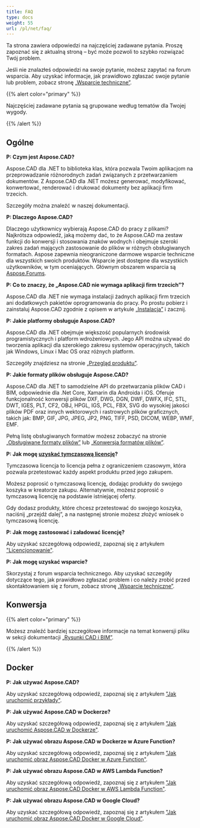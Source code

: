```yaml
---
title: FAQ
type: docs
weight: 55
url: /pl/net/faq/
---
```


Ta strona zawiera odpowiedzi na najczęściej zadawane pytania. Proszę zapoznać się z aktualną stroną – być może pozwoli to szybko rozwiązać Twój problem.

Jeśli nie znalazłeś odpowiedzi na swoje pytanie, możesz zapytać na forum wsparcia. Aby uzyskać informacje, jak prawidłowo zgłaszać swoje pytanie lub problem, zobacz stronę [„Wsparcie techniczne”](/pl/cad/net/technical-support).

{{% alert color="primary" %}} 

Najczęściej zadawane pytania są grupowane według tematów dla Twojej wygody.

{{% /alert %}}

## **Ogólne**
**P: Czym jest Aspose.CAD?**

Aspose.CAD dla .NET to biblioteka klas, która pozwala Twoim aplikacjom na przeprowadzanie różnorodnych zadań związanych z przetwarzaniem dokumentów. Z Aspose.CAD dla .NET możesz generować, modyfikować, konwertować, renderować i drukować dokumenty bez aplikacji firm trzecich.

Szczegóły można znaleźć w naszej dokumentacji.

**P: Dlaczego Aspose.CAD?**

Dlaczego użytkownicy wybierają Aspose.CAD do pracy z plikami?
Najkrótsza odpowiedź, jaką możemy dać, to że Aspose.CAD ma zestaw funkcji do konwersji i stosowania znaków wodnych i obejmuje szeroki zakres zadań mających zastosowanie do plików w różnych obsługiwanych formatach.
Aspose zapewnia nieograniczone darmowe wsparcie techniczne dla wszystkich swoich produktów.
Wsparcie jest dostępne dla wszystkich użytkowników, w tym oceniających. Głównym obszarem wsparcia są [Aspose.Forums](https://forum.aspose.com/c/cad/19).

**P: Co to znaczy, że „Aspose.CAD nie wymaga aplikacji firm trzecich”?**

Aspose.CAD dla .NET nie wymaga instalacji żadnych aplikacji firm trzecich ani dodatkowych pakietów oprogramowania do pracy. Po prostu pobierz i zainstaluj Aspose.CAD zgodnie z opisem w artykule [„Instalacja”](/pl/cad/net/installation/) i zacznij.

**P: Jakie platformy obsługuje Aspose.CAD?**

Aspose.CAD dla .NET obejmuje większość popularnych środowisk programistycznych i platform wdrożeniowych. Jego API można używać do tworzenia aplikacji dla szerokiego zakresu systemów operacyjnych, takich jak Windows, Linux i Mac OS oraz różnych platform.

Szczegóły znajdziesz na stronie [„Przegląd produktu”](/pl/cad/net/product-overview/).

**P: Jakie formaty plików obsługuje Aspose.CAD?**

Aspose.CAD dla .NET to samodzielne API do przetwarzania plików CAD i BIM, odpowiednie dla .Net Core, Xamarin dla Androida i iOS. 
Oferuje funkcjonalność konwersji plików DXF, DWG, DGN, DWF, DWFX, IFC, STL, DWT, IGES, PLT, CF2, OBJ, HPGL, IGS, PCL, FBX, SVG do wysokiej jakości plików PDF oraz innych wektorowych i rastrowych plików graficznych, takich jak: BMP, GIF, JPG, JPEG, JP2, PNG, TIFF, PSD, DICOM, WEBP, WMF, EMF. 

Pełną listę obsługiwanych formatów możesz zobaczyć na stronie [„Obsługiwane formaty plików”](/pl/cad/net/supported-file-formats/) lub [„Konwersja formatów plików”](/pl/cad/net/converting-file-formats/).

**P: Jak mogę [uzyskać tymczasową licencję](https://purchase.aspose.com/temporary-license/)?**

Tymczasowa licencja to licencja pełna z ograniczeniem czasowym, która pozwala przetestować każdy aspekt produktu przed jego zakupem.

Możesz poprosić o tymczasową licencję, dodając produkty do swojego koszyka w kreatorze zakupu. Alternatywnie, możesz poprosić o tymczasową licencję na podstawie istniejącej oferty.

Gdy dodasz produkty, które chcesz przetestować do swojego koszyka, naciśnij „przejdź dalej”, a na następnej stronie możesz złożyć wniosek o tymczasową licencję.

**P: Jak mogę zastosować i załadować licencję?**

Aby uzyskać szczegółową odpowiedź, zapoznaj się z artykułem ["Licencjonowanie"](/pl/cad/net/licensing/).

**P: Jak mogę uzyskać wsparcie?**

Skorzystaj z forum wsparcia technicznego. Aby uzyskać szczegóły dotyczące tego, jak prawidłowo zgłaszać problem i co należy zrobić przed skontaktowaniem się z forum, zobacz stronę [„Wsparcie techniczne”](/pl/cad/net/technical-support).

## **Konwersja**

{{% alert color="primary" %}} 

Możesz znaleźć bardziej szczegółowe informacje na temat konwersji pliku w sekcji dokumentacji [„Rysunki CAD i BIM”](/pl/cad/net/cad-and-bim-drawings/).

{{% /alert %}}

## **Docker**

**P: Jak używać Aspose.CAD?**

Aby uzyskać szczegółową odpowiedź, zapoznaj się z artykułem ["Jak uruchomić przykłady"](/pl/cad/net/how-to-run-the-examples/).

**P: Jak używać Aspose.CAD w Dockerze?**

Aby uzyskać szczegółową odpowiedź, zapoznaj się z artykułem ["Jak uruchomić Aspose.CAD w Dockerze"](/pl/cad/net/how-to-run-aspose-cad-in-docker/).

**P: Jak używać obrazu Aspose.CAD w Dockerze w Azure Function?**

Aby uzyskać szczegółową odpowiedź, zapoznaj się z artykułem ["Jak uruchomić obraz Aspose.CAD Docker w Azure Function"](/pl/cad/net/how-to-run-aspose-cad-docker-image-in-azure-function/).

**P: Jak używać obrazu Aspose.CAD w AWS Lambda Function?**

Aby uzyskać szczegółową odpowiedź, zapoznaj się z artykułem ["Jak uruchomić obraz Aspose.CAD Docker w AWS Lambda Function"](/pl/cad/net/how-to-run-aspose-cad-docker-image-in-aws-lambda-function/).

**P: Jak używać obrazu Aspose.CAD w Google Cloud?**

Aby uzyskać szczegółową odpowiedź, zapoznaj się z artykułem ["Jak uruchomić obraz Aspose.CAD Docker w Google Cloud"](/pl/cad/net/how-to-run-aspose-cad-docker-image-in-google-cloud/).
